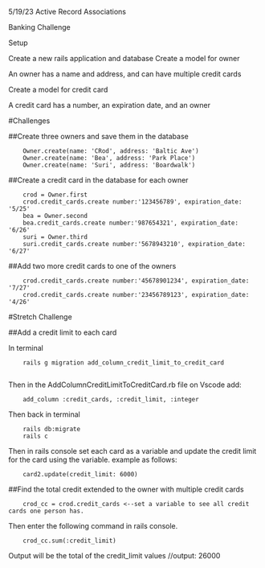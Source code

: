 5/19/23 Active Record Associations

Banking Challenge

Setup

Create a new rails application and database
Create a model for owner

An owner has a name and address, and can have multiple credit cards

Create a model for credit card

A credit card has a number, an expiration date, and an owner


#Challenges

##Create three owners and save them in the database
```
    Owner.create(name: 'CRod', address: 'Baltic Ave')
    Owner.create(name: 'Bea', address: 'Park Place')
    Owner.create(name: 'Suri', address: 'Boardwalk')
 ```
##Create a credit card in the database for each owner
```
    crod = Owner.first
    crod.credit_cards.create number:'123456789', expiration_date: '5/25'
    bea = Owner.second
    bea.credit_cards.create number:'987654321', expiration_date: '6/26'
    suri = Owner.third
    suri.credit_cards.create number:'5678943210', expiration_date: '6/27'

```
##Add two more credit cards to one of the owners
```
    crod.credit_cards.create number:'45678901234', expiration_date: '7/27'
    crod.credit_cards.create number:'23456789123', expiration_date: '4/26'
```

#Stretch Challenge

##Add a credit limit to each card

In terminal
```
    rails g migration add_column_credit_limit_to_credit_card
    
```

Then in the AddColumnCreditLimitToCreditCard.rb file  on Vscode add:
```
    add_column :credit_cards, :credit_limit, :integer

```
Then back in terminal 
```
    rails db:migrate
    rails c
```    
Then in rails console set each card as a variable and update the credit limit for the card using the variable.
example as follows:
```
    card2.update(credit_limit: 6000)

```
##Find the total credit extended to the owner with multiple credit cards
```
    crod_cc = crod.credit_cards <--set a variable to see all credit cards one person has.
```
Then enter the following command in rails console. 
```
    crod_cc.sum(:credit_limit)
```
Output will be the total of the credit_limit values 
    //output: 26000

   